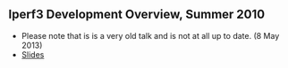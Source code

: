## Iperf3 Development Overview, Summer 2010 ##
  * Please note that is is a very old talk and is not at all up to date.  (8 May 2013)
  * [Slides](https://docs.google.com/present/view?id=dfbs7vnm_10ms534tfd)